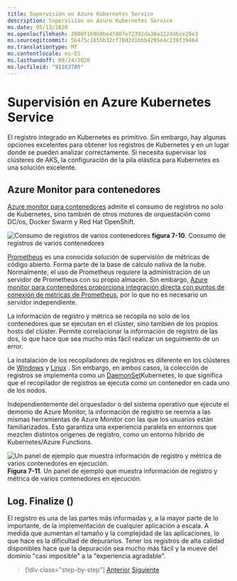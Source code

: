 ```yaml
---
title: Supervisión en Azure Kubernetes Service
description: Supervisión en Azure Kubernetes Service
ms.date: 05/13/2020
ms.openlocfilehash: 3900f169b9be4f807e72392da38a1224d6ce28e3
ms.sourcegitcommit: 5b475c1855b32cf78d2d1bbb4295e4c236f39464
ms.translationtype: MT
ms.contentlocale: es-ES
ms.lasthandoff: 09/24/2020
ms.locfileid: "91163705"
---
```

# <a name="monitoring-in-azure-kubernetes-services"></a>Supervisión en Azure Kubernetes Service

El registro integrado en Kubernetes es primitivo. Sin embargo, hay algunas opciones excelentes para obtener los registros de Kubernetes y en un lugar donde se pueden analizar correctamente. Si necesita supervisar los clústeres de AKS, la configuración de la pila elástica para Kubernetes es una solución excelente.

## <a name="azure-monitor-for-containers"></a>Azure Monitor para contenedores

[Azure monitor para contenedores](/azure/azure-monitor/insights/container-insights-overview) admite el consumo de registros no solo de Kubernetes, sino también de otros motores de orquestación como DC/os, Docker Swarm y Red Hat OpenShift.

![Consumo de registros de varios contenedores ](./media/containers-diagram.png)
 **figura 7-10**. Consumo de registros de varios contenedores

[Prometheus](https://prometheus.io/) es una conocida solución de supervisión de métricas de código abierto. Forma parte de la base de cálculo nativa de la nube. Normalmente, el uso de Prometheus requiere la administración de un servidor de Prometheus con su propio almacén. Sin embargo, [Azure monitor para contenedores proporciona integración directa con puntos de conexión de métricas de Prometheus](/azure/azure-monitor/insights/container-insights-prometheus-integration), por lo que no es necesario un servidor independiente.

La información de registro y métrica se recopila no solo de los contenedores que se ejecutan en el clúster, sino también de los propios hosts del clúster. Permite correlacionar la información de registro de las dos, lo que hace que sea mucho más fácil realizar un seguimiento de un error.

La instalación de los recopiladores de registros es diferente en los clústeres de [Windows](/azure/azure-monitor/insights/containers#configure-a-log-analytics-windows-agent-for-kubernetes) y [Linux](/azure/azure-monitor/insights/containers#configure-a-log-analytics-linux-agent-for-kubernetes) . Sin embargo, en ambos casos, la colección de registros se implementa como un [DaemonSet](https://kubernetes.io/docs/concepts/workloads/controllers/daemonset/)Kubernetes, lo que significa que el recopilador de registros se ejecuta como un contenedor en cada uno de los nodos.

Independientemente del orquestador o del sistema operativo que ejecute el demonio de Azure Monitor, la información de registro se reenvía a las mismas herramientas de Azure Monitor con las que los usuarios están familiarizados. Esto garantiza una experiencia paralela en entornos que mezclen distintos orígenes de registro, como un entorno híbrido de Kubernetes/Azure Functions.

![Un panel de ejemplo que muestra información de registro y métrica de varios contenedores en ejecución. ](./media/containers-dashboard.png)
 **Figura 7-11**. Un panel de ejemplo que muestra información de registro y métrica de varios contenedores en ejecución.

## <a name="logfinalize"></a>Log. Finalize ()

El registro es una de las partes más informadas y, a la mayor parte de lo importante, de la implementación de cualquier aplicación a escala. A medida que aumentan el tamaño y la complejidad de las aplicaciones, lo que hace es la dificultad de depurarlos. Tener los registros de alta calidad disponibles hace que la depuración sea mucho más fácil y la mueve del dominio "casi imposible" a la "experiencia agradable".

>[!div class="step-by-step"]
>[Anterior](logging-with-elastic-stack.md)
>[Siguiente](azure-monitor.md)
